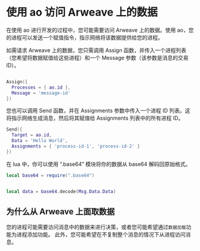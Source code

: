 # 使用 ao 访问 Arweave 上的数据

在使用 ao 进行开发的过程中，您可能需要访问 Arweave 上的数据。使用 ao，您的进程可以发送一个赋值指令，指示网络将该数据提供给您的进程。

如需请求 Arweave 上的数据，您只需调用 Assign 函数，并传入一个进程列表（您希望将数据赋值给这些进程）和一个 Message 参数（该参数是消息的交易 ID）。

```lua

Assign({
  Processes = { ao.id },
  Message = 'message-id'
})

```

您也可以调用 Send 函数，并在 Assignments 参数中传入一个进程 ID 列表。这将指示网络生成消息，然后将其赋值给 Assignments 列表中的所有进程 ID。

```lua
Send({
  Target = ao.id,
  Data = 'Hello World',
  Assignments = { 'process-id-1', 'process-id-2' }
})
```

在 lua 中，你可以使用 “.base64” 模块将你的数据从 base64 解码回原始格式。

```lua
local base64 = require(".base64")


local data = base64.decode(Msg.Data.Data)
```

## 为什么从 Arweave 上面取数据

您的进程可能需要访问消息中的数据来进行决策，或者您可能希望通过`数据加载`功能为进程添加功能。 此外，您可能希望在不复制整个消息的情况下从进程访问消息。
